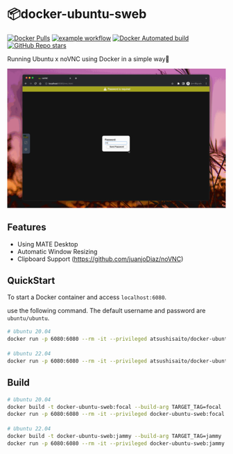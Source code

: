 # :package:docker-ubuntu-sweb

[![Docker Pulls](https://img.shields.io/docker/pulls/atsushisaito/docker-ubuntu-sweb)](https://hub.docker.com/r/atsushisaito/docker-ubuntu-sweb)
[![example workflow](https://github.com/AtsushiSaito/docker-ubuntu-sweb/actions/workflows/build.yml/badge.svg)](https://github.com/AtsushiSaito/docker-ubuntu-sweb/actions)
[![Docker Automated build](https://img.shields.io/docker/automated/atsushisaito/docker-ubuntu-sweb)](https://hub.docker.com/r/atsushisaito/docker-ubuntu-sweb)
[![GitHub Repo stars](https://img.shields.io/github/stars/AtsushiSaito/docker-ubuntu-sweb?style=social)](https://github.com/AtsushiSaito/docker-ubuntu-sweb/stargazers)

Running Ubuntu x noVNC using Docker in a simple way:tada:

![Demo](https://github.com/AtsushiSaito/docker-ubuntu-sweb/blob/readme_assets/images/demo.gif?raw=true)

## Features

- Using MATE Desktop
- Automatic Window Resizing
- Clipboard Support (https://github.com/juanjoDiaz/noVNC)

## QuickStart

To start a Docker container and access `localhost:6080`.

use the following command. The default username and password are `ubuntu/ubuntu`.

```sh
# Ubuntu 20.04
docker run -p 6080:6080 --rm -it --privileged atsushisaito/docker-ubuntu-sweb:focal

# Ubuntu 22.04
docker run -p 6080:6080 --rm -it --privileged atsushisaito/docker-ubuntu-sweb:jammy
```

## Build

```sh
# Ubuntu 20.04
docker build -t docker-ubuntu-sweb:focal --build-arg TARGET_TAG=focal .
docker run -p 6080:6080 --rm -it --privileged docker-ubuntu-sweb:focal

# Ubuntu 22.04
docker build -t docker-ubuntu-sweb:jammy --build-arg TARGET_TAG=jammy .
docker run -p 6080:6080 --rm -it --privileged docker-ubuntu-sweb:jammy
```
